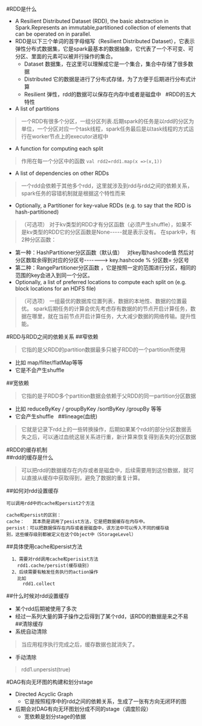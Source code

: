 #RDD是什么  
* A Resilient Distributed Dataset (RDD), the basic abstraction in Spark.Represents an immutable,partitioned collection of elements that can be operated on in parallel.
* RDD是以下三个单词的首字母缩写（Resilient Distributed Dataset），它表示弹性分布式数据集，它是spark最基本的数据抽象，它代表了一个不可变、可分区、里面的元素可以被并行操作的集合。
  * Dataset 数据集，在这里可以理解成它是一个集合，集合中存储了很多数据
  * Distributed 它的数据是进行了分布式存储，为了方便于后期进行分布式计算
  * Resilient 弹性，rdd的数据可以保存在内存中或者是磁盘中
 
#RDD的五大特性
* A list of partitions
>一个RDD有很多个分区，一组分区列表.后期spark的任务是以rdd的分区为单位，一个分区对应一个task线程，spark任务最后是以task线程的方式运行在worker节点上的executor进程中
* A function for computing each split
>作用在每一个分区中的函数
`val rdd2=rdd1.map(x =>(x,1))`
* A list of dependencies on other RDDs
>一个rdd会依赖于其他多个rdd，这里就涉及到rdd与rdd之间的依赖关系，spark任务的容错机制就是根据这个特性而来
* Optionally, a Partitioner for key-value RDDs (e.g. to say that the RDD is hash-partitioned)
>（可选项） 对于kv类型的RDD才有分区函数（必须产生shuffle），如果不是kv类型的RDD它的分区函数是None-----就是表示没有。
 在spark中，有2种分区函数：
  * 第一种：HashPartitioner分区函数（默认值）   对key取hashcode值 然后对分区数取余得到对应的分区号-------> key.hashcode % 分区数= 分区号
  * 第二种：RangePartitioner分区函数 ，它是按照一定的范围进行分区，相同的范围的key会进入到同一个分区。
* Optionally, a list of preferred locations to compute each split on (e.g. block locations for an HDFS file)
>（可选项） 一组最优的数据库位置列表，数据的本地性、数据的位置最优。
  spark后期任务的计算会优先考虑存有数据的的节点开启计算任务，数据在哪里，就在当前节点开启计算任务，大大减少数据的网络传输。提升性能。

#RDD与RDD之间的依赖关系
##窄依赖
> 它指的是父RDD的partition数据最多只被子RDD的一个partition所使用
+ 比如 map/filter/flatMap等等
+ 它是不会产生shuffle

##宽依赖
>它指的是子RDD多个partition数据会依赖于父RDD的同一partition分区数据
+ 比如 reduceByKey / groupByKey /sortByKey /groupBy 等等
+ 它会产生shuffle
 
##lineage(血统)
>它就是记录下rdd上的一些转换操作，后期如果某个rdd的部分分区数据丢失之后，可以通过血统这层关系进行重，新计算来恢复得到丢失的分区数据

#RDD的缓存机制  
##rdd的缓存是什么  
>可以把rdd的数据缓存在内存或者是磁盘中，后续需要用到这份数据，就可以直接从缓存中获取得到，避免了数据的重复计算。

##如何对rdd设置缓存  
```$xslt
可以调用rdd中的cache和persist2个方法
 
cache和persist的区别：
cache：   其本质是调用了pesist方法，它是把数据缓存在内存中。
persist：可以把数据保存在内存或者是磁盘中，该方法中可以传入不同的缓存级
别，这些缓存级别都被定义在这个Object中（StorageLevel）
```

##具体使用cache和persist方法  
```$xslt
  1、需要对rdd调用cache和perisist方法
    rdd1.cache/persist(缓存级别)
  2、后续需要有触发任务执行的action操作
    比如
      rdd1.collect
```

##什么时候对rdd设置缓存  
* 某个rdd后期被使用了多次
* 经过一系列大量的算子操作之后得到了某个rdd，该RDD的数据是来之不易
   
##清除缓存  
* 系统自动清除
>当应用程序执行完成之后，缓存数据也就消失了。
* 手动清除
>rdd1.unpersist(true)

#DAG有向无环图的构建和划分stage
* Directed Acyclic Graph
  * 它是按照程序中的rdd之间的依赖关系，生成了一张有方向无闭环的图
* 后期会对DAG有向无环图划分成不同的stage（调度阶段）
  * 宽依赖是划分stage的依据
